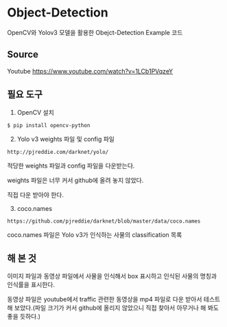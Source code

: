 # Object-Detection
OpenCV와 Yolov3 모델을 활용한 Obejct-Detection Example 코드


## Source
Youtube https://www.youtube.com/watch?v=1LCb1PVqzeY 


## 필요 도구
1. OpenCV 설치
```
$ pip install opencv-python
```


2. Yolo v3 weights 파일 및 config 파일
```
http://pjreddie.com/darknet/yolo/
```
적당한 weights 파일과 config 파일을 다운받는다.

weights 파일은 너무 커서 github에 올려 놓지 않았다. 

직접 다운 받아야 한다.


3. coco.names
```
https://github.com/pjreddie/darknet/blob/master/data/coco.names
```
coco.names 파일은 Yolo v3가 인식하는 사물의 classification 목록


## 해 본 것
이미지 파일과 동영상 파일에서 사물을 인식해서 box 표시하고 인식된 사물의 명칭과 인식률을 표시한다.

동영상 파일은 youtube에서 traffic 관련한 동영상을 mp4 파일로 다운 받아서 테스트해 보았다.(파일 크기가 커서 github에 올리지 않았으니 직접 찾아서 아무거나 해 봐도 좋을 듯하다.)
